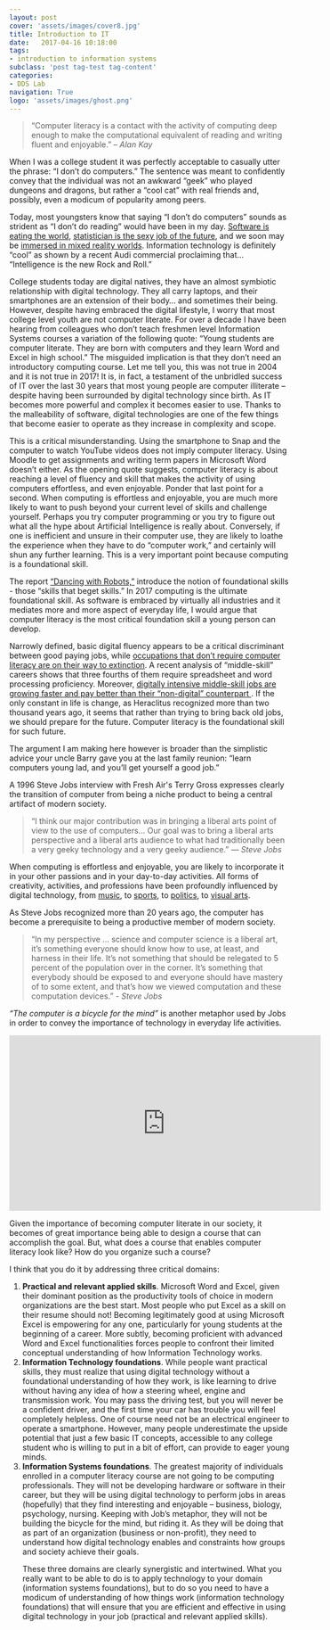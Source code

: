 ```yaml
---
layout: post
cover: 'assets/images/cover8.jpg'
title: Introduction to IT
date:   2017-04-16 10:18:00
tags: 
- introduction to information systems
subclass: 'post tag-test tag-content'
categories: 
- DDS Lab
navigation: True
logo: 'assets/images/ghost.png'
---
```


<blockquote>
	<p>“Computer literacy is a contact with the activity of computing deep enough to make the computational equivalent of reading and writing fluent and enjoyable.”<cite> – Alan Kay</cite>
	</p>
</blockquote>

When I was a college student it was perfectly acceptable to casually utter the phrase: “I don’t do computers.” The sentence was meant to confidently convey that the individual was not an awkward “geek” who played dungeons and dragons, but rather a “cool cat” with real friends and, possibly, even a modicum of popularity among peers. 

Today, most youngsters know that saying “I don’t do computers” sounds as strident as “I don’t do reading” would have been in my day. <a href="link: https://www.wsj.com/articles/SB10001424053111903480904576512250915629460">Software is eating the world</a>, <a href="https://flowingdata.com/2009/02/25/googles-chief-economist-hal-varian-on-statistics-and-data/">statistician is the sexy job of the future</a>, and we soon may be <a href="http://ben-evans.com/benedictevans/2017/4/10/the-first-decade-of-augmented-reality">immersed in mixed reality worlds</a>. Information technology is definitely “cool” as shown by a recent Audi commercial proclaiming that… “Intelligence is the new Rock and Roll.”

College students today are digital natives, they have an almost symbiotic relationship with digital technology. They all carry laptops, and their smartphones are an extension of their body… and sometimes their being.  However, despite having embraced the digital lifestyle, I worry that most college level youth are not computer literate. For over a decade I have been hearing from colleagues who don’t teach freshmen level Information Systems courses a variation of the following quote: “Young students are computer literate. They are born with computers and they learn Word and Excel in high school.” The misguided implication is that they don’t need an introductory computing course. Let me tell you, this was not true in 2004 and it is not true in 2017! It is, in fact, a testament of the unbridled success of IT over the last 30 years that most young people are computer illiterate – despite having been surrounded by digital technology since birth. As IT becomes more powerful and complex it becomes easier to use. Thanks to the malleability of software, digital technologies are one of the few things that become easier to operate as they increase in complexity and scope. 

This is a critical misunderstanding. Using the smartphone to Snap and the computer to watch YouTube videos does not imply computer literacy. Using Moodle to get assignments and writing term papers in Microsoft Word doesn’t either. As the opening quote suggests, computer literacy is about reaching a level of fluency and skill that makes the activity of using computers effortless, and even enjoyable. Ponder that last point for a second. When computing is effortless and enjoyable, you are much more likely to want to push beyond your current level of skills and challenge yourself. Perhaps you try computer programming or you try to figure out what all the hype about Artificial Intelligence is really about. Conversely, if one is inefficient and unsure in their computer use, they are likely to loathe the experience when they have to do “computer work,” and certainly will shun any further learning. This is a very important point because computing is a foundational skill. 

The report <a href="http://content.thirdway.org/publications/714/Dancing-With-Robots.pdf">“Dancing with Robots,”</a> introduce the notion of foundational skills - those “skills that beget skills.” In 2017 computing is the ultimate foundational skill. As software is embraced by virtually all industries and it mediates more and more aspect of everyday life, I would argue that computer literacy is the most critical foundation skill a young person can develop.

Narrowly defined, basic digital fluency appears to be a critical discriminant between good paying jobs, while <a href="http://on.wsj.com/1wYxvB6">occupations that don’t require computer literacy are on their way to extinction</a>. A recent analysis of “middle-skill” careers shows that three fourths of them require spreadsheet and word processing proficiency. Moreover, <a href="http://burning-glass.com/research/digital-skills-gap/">digitally intensive middle-skill jobs are growing faster and pay better than their “non-digital” counterpart </a>. If the only constant in life is change, as Heraclitus recognized more than two thousand years ago, it seems that rather than trying to bring back old jobs, we should prepare for the future. Computer literacy is the foundational skill for such future. 

The argument I am making here however is broader than the simplistic advice your uncle Barry gave you at the last family reunion: “learn computers young lad, and you’ll get yourself a good job.”

A 1996 Steve Jobs interview with Fresh Air's Terry Gross expresses clearly the transition of computer from being a niche product to being a central artifact of modern society. 

<blockquote>
  <p>“I think our major contribution was in bringing a liberal arts point of view to the use of computers… Our goal was to bring a liberal arts perspective and a liberal arts audience to what had traditionally been a very geeky technology and a very geeky audience.” <cite>— Steve Jobs</cite></p>
</blockquote>

When computing is effortless and enjoyable, you are likely to incorporate it in your other passions and in your day-to-day activities. All forms of creativity, activities, and professions have been profoundly influenced by digital technology, from <a href="https://www.wired.com/2000/08/the-garage-band-success-story/">music</a>, to <a href="https://crezeo.com/blog/nike-case-study/">sports</a>, to <a href="http://connectivity.cqrollcall.com/9-twitter-strategies-for-advocacy-campaigns/">politics</a>, to <a href="https://techcrunch.com/2016/02/24/the-benefits-of-digital-drawing/">visual arts</a>. 

As Steve Jobs recognized more than 20 years ago, the computer has become a prerequisite to being a productive member of modern society. 
<blockquote>
	<p>“In my perspective … science and computer science is a liberal art, it’s something everyone should know how to use, at least, and harness in their life. It’s not something that should be relegated to 5 percent of the population over in the corner. It’s something that everybody should be exposed to and everyone should have mastery of to some extent, and that’s how we viewed computation and these computation devices.” <cite>- Steve Jobs</cite>
	</p>
</blockquote>

<em>“The computer is a bicycle for the mind”</em> is another metaphor used by Jobs in order to convey the importance of technology in everyday life activities.

<iframe width="560" height="315" src="https://www.youtube.com/embed/ob_GX50Za6c" frameborder="0" allowfullscreen></iframe>

Given the importance of becoming computer literate in our society, it becomes of great importance being able to design a course that can accomplish the goal. But, what does a course that enables computer literacy look like? How do you organize such a course?

I think that you do it by addressing three critical domains:
<ol>
<li><strong>Practical and relevant applied skills</strong>. Microsoft Word and Excel, given their dominant position as the productivity tools of choice in modern organizations are the best start.  Most people who put Excel as a skill on their resume should not! Becoming legitimately good at using Microsoft Excel is empowering for any one, particularly for young students at the beginning of a career. More subtly, becoming proficient with advanced Word and Excel functionalities forces people to confront their limited conceptual understanding of how Information Technology works. </li>
<li><strong>Information Technology foundations</strong>. While people want practical skills, they must realize that using digital technology without a foundational understanding of how they work, is like learning to drive without having any idea of how a steering wheel, engine and transmission work. You may pass the driving test, but you will never be a confident driver, and the first time your car has trouble you will feel completely helpless. One of course need not be an electrical engineer to operate a smartphone. However, many people underestimate the upside potential that just a few basic IT concepts, accessible to any college student who is willing to put in a bit of effort, can provide to eager young minds. </li>
<li><strong>Information Systems foundations</strong>. The greatest majority of individuals enrolled in a computer literacy course are not going to be computing professionals. They will not be developing hardware or software in their career, but they will be using digital technology to perform jobs in areas (hopefully) that they find interesting and enjoyable – business, biology, psychology, nursing. Keeping with Job’s metaphor, they will not be building the bicycle for the mind, but riding it. As they will be doing that as part of an organization (business or non-profit), they need to understand how digital technology enables and constraints how groups and society achieve their goals.</li>

These three domains are clearly synergistic and intertwined. What you really want to be able to do is to apply technology to your domain (information systems foundations), but to do so you need to have a modicum of understanding of how things work (information technology foundations) that will ensure that you are efficient and effective in using digital technology in your job (practical and relevant applied skills).
